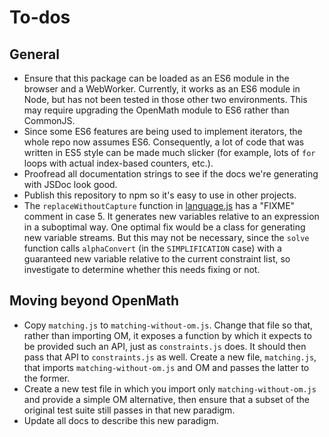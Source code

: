 
# To-dos

## General

- Ensure that this package can be loaded as an ES6 module in the browser
  and a WebWorker. Currently, it works as an ES6 module in Node, but
  has not been tested in those other two environments. This may require upgrading
  the OpenMath module to ES6 rather than CommonJS.
- Since some ES6 features are being used to implement iterators, the whole repo
  now assumes ES6.  Consequently, a lot of code that was written in ES5 style
  can be made much slicker (for example, lots of `for` loops with actual
  index-based counters, etc.).
- Proofread all documentation strings to see if the docs we're generating with
  JSDoc look good.
- Publish this repository to npm so it's easy to use in other projects.
- The `replaceWithoutCapture` function in [language.js](src/language.js) has a
  "FIXME" comment in case 5. It generates new variables relative to an
  expression in a suboptimal way. One optimal fix would be a class for
  generating new variable streams. But this may not be necessary, since the
  `solve` function calls `alphaConvert` (in the `SIMPLIFICATION` case) with a
  guaranteed new variable relative to the current constraint list, so
  investigate to determine whether this needs fixing or not.

## Moving beyond OpenMath

- Copy `matching.js` to `matching-without-om.js`.  Change that file so that,
  rather than importing OM, it exposes a function by which it expects to be
  provided such an API, just as `constraints.js` does.  It should then pass that
  API to `constraints.js` as well.  Create a new file, `matching.js`, that
  imports `matching-without-om.js` and OM and passes the latter to the former.
- Create a new test file in which you import only `matching-without-om.js` and
  provide a simple OM alternative, then ensure that a subset of the original
  test suite still passes in that new paradigm.
- Update all docs to describe this new paradigm.
